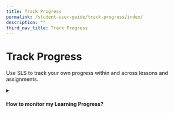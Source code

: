```yaml
---
title: Track Progress
permalink: /student-user-guide/track-progress/index/
description: ""
third_nav_title: Track Progress
---
```

<h1>Track Progress</h1>
<p>Use SLS to track your own progress within and across lessons and assignments.</p>


<details><summary><h4>How to monitor my Learning Progress?</h4></summary>
<ul>
    <li><a target="_blank" href="/student-user-guide/track-progress/access-learning-progress/">(1) Access Learning Progress</a></li>
    <li><a target="_blank" href="/student-user-guide/track-progress/view-by-topic/">(2a) View by Topic</a></li>
    <li><a target="_blank" href="/student-user-guide/track-progress/view-by-month/">(2b) View by Month</a></li>
    <li><a target="_blank" href="/student-user-guide/track-progress/view-by-question/">(2c) View by Question</a></li>
</ul>
  </details>